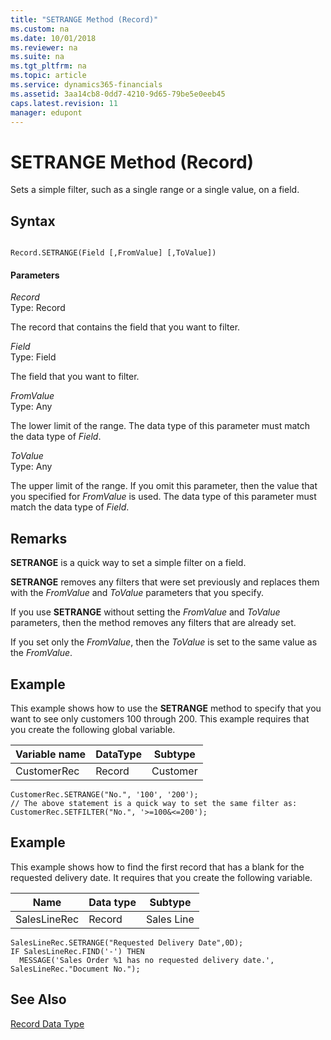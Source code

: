 ```yaml
---
title: "SETRANGE Method (Record)"
ms.custom: na
ms.date: 10/01/2018
ms.reviewer: na
ms.suite: na
ms.tgt_pltfrm: na
ms.topic: article
ms.service: dynamics365-financials
ms.assetid: 3aa14cb8-0dd7-4210-9d65-79be5e0eeb45
caps.latest.revision: 11
manager: edupont
---
```


 

# SETRANGE Method (Record)
Sets a simple filter, such as a single range or a single value, on a field.  
  
## Syntax  
  
```  
  
Record.SETRANGE(Field [,FromValue] [,ToValue])  
```  
  
#### Parameters  
 *Record*  
 Type: Record  
  
 The record that contains the field that you want to filter.  
  
 *Field*  
 Type: Field  
  
 The field that you want to filter.  
  
 *FromValue*  
 Type: Any  
  
 The lower limit of the range. The data type of this parameter must match the data type of *Field*.  
  
 *ToValue*  
 Type: Any  
  
 The upper limit of the range. If you omit this parameter, then the value that you specified for *FromValue* is used. The data type of this parameter must match the data type of *Field*.  
  
## Remarks  
 **SETRANGE** is a quick way to set a simple filter on a field.  
  
 **SETRANGE** removes any filters that were set previously and replaces them with the *FromValue* and *ToValue* parameters that you specify.  
  
 If you use **SETRANGE** without setting the *FromValue* and *ToValue* parameters, then the method removes any filters that are already set.  
  
 If you set only the *FromValue*, then the *ToValue* is set to the same value as the *FromValue*.  
  
## Example  
 This example shows how to use the **SETRANGE** method to specify that you want to see only customers 100 through 200. This example requires that you create the following global variable.  
  
|Variable name|DataType|Subtype|  
|-------------------|--------------|-------------|  
|CustomerRec|Record|Customer|  
  
```  
CustomerRec.SETRANGE("No.", '100', '200');  
// The above statement is a quick way to set the same filter as:  
CustomerRec.SETFILTER("No.", '>=100&<=200');   
```  
  
## Example  
 This example shows how to find the first record that has a blank for the requested delivery date. It requires that you create the following variable.  
  
|Name|Data type|Subtype|  
|----------|---------------|-------------|  
|SalesLineRec|Record|Sales Line|  
  
```  
SalesLineRec.SETRANGE("Requested Delivery Date",0D);  
IF SalesLineRec.FIND('-') THEN  
  MESSAGE('Sales Order %1 has no requested delivery date.', SalesLineRec."Document No.");  
```  
  
## See Also  
 [Record Data Type](../datatypes/devenv-Record-Data-Type.md)